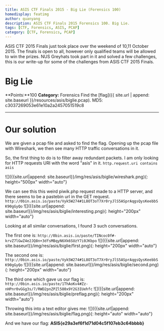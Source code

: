 ```yaml
---
title: ASIS CTF Finals 2015 - Big Lie (Forensics 100)
homedisplay: featimg
author: quanyang
description: ASIS CTF Finals 2015 Forensics 100. Big Lie.
tags: [CTF, Forensics, ASIS, PCAP]
category: [CTF, Forensics, PCAP]
--- 
```


ASIS CTF 2015 Finals just took place over the weekend of 10,11 October 2015. The finals is open to all, however only qualified teams will be allowed to win the prizes. NUS Greyhats took part in it and solved a few challenges, this is our write-up for some of the challenges from ASIS CTF 2015 Finals. 

# Big Lie
**Points:**100
**Category:** Forensics
Find the [flag]({{ site.url | append: site.baseurl }}/resources/asis/biglie.pcap).
MD5: c3037269053e61e10a2a2457051519c8

---

# Our solution

We are given a pcap file and asked to find the flag. Opening up the pcap file with Wireshark, we then see many HTTP traffic conversations in it.

So, the first thing to do is to filter away redundant packets. I am only looking for HTTP requests URI with the word "asis" in it.
`http.request.uri contains asis` 

![]({{site.url|append: site.baseurl}}/img/res/asis/biglie/wireshark.png){: height="500px" width="auto"}

We can see this this weird piwik.php request made to a HTTP server, and there seems to be a pastebin url in the GET request.
`http://0bin.asis.io/paste/Vyk5W274#1L8OT3oT7Xr0ryJlS5ASprAqgsQysKeebbSK90gGyQo`
![]({{site.url|append: site.baseurl}}/img/res/asis/biglie/interesting.png){: height="200px" width="auto"}

Looking at all similar conversations, I found 3 such conversations.

The first one is:
`http://0bin.asis.io/paste/TINcoc0f#-krvZ7lGwZ4e2JQ8n+3dfsMBqyN6Xk6SUzY7i0JKbpo`
![]({{site.url|append: site.baseurl}}/img/res/asis/biglie/first.png){: height="200px" width="auto"}

The second one is:
`http://0bin.asis.io/paste/Vyk5W274#1L8OT3oT7Xr0ryJlS5ASprAqgsQysKeebbSK90gGyQo`
![]({{site.url|append: site.baseurl}}/img/res/asis/biglie/second.png){: height="200px" width="auto"}

The third one which gave us our flag is:
`http://0bin.asis.io/paste/1ThAoKv4#Zz-nHPnr0vGGg3s/7/RWD2pnZPZl580x9Y2G3IUehfc`
![]({{site.url|append: site.baseurl}}/img/res/asis/biglie/preflag.png){: height="200px" width="auto"}

Throwing this into a text editor gives me:
![]({{site.url|append: site.baseurl}}/img/res/asis/biglie/flag.png){: height="auto" width="auto"}

And we have our flag: **ASIS{e29a3ef6f1d71d04c5f107eb3c64bbbb}**